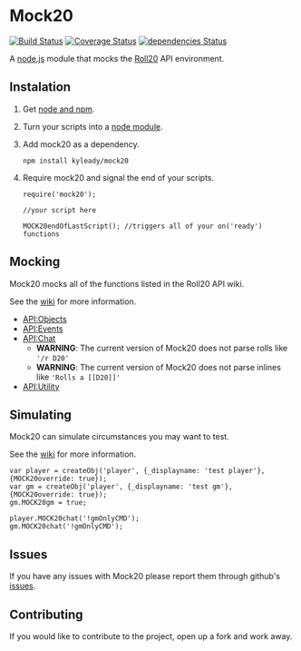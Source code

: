 # Mock20

[![Build Status](https://travis-ci.org/kyleady/Mock20.svg?branch=master)](https://travis-ci.org/kyleady/Mock20) [![Coverage Status](https://coveralls.io/repos/github/kyleady/Mock20/badge.svg?branch=master)](https://coveralls.io/github/kyleady/Mock20?branch=master) [![dependencies Status](https://david-dm.org/kyleady/Mock20/status.png)](https://david-dm.org/kyleady/Mock20)


A [node.js](https://nodejs.org/en/) module that mocks the [Roll20](https://roll20.net/) API environment.

## Instalation

1) Get [node and npm](https://www.npmjs.com/get-npm).

2) Turn your scripts into a [node module](https://docs.npmjs.com/getting-started/creating-node-modules).

3) Add mock20 as a dependency.

    `npm install kyleady/mock20`

4) Require mock20 and signal the end of your scripts.

    ```
    require('mock20');
     
    //your script here
    
    MOCK20endOfLastScript(); //triggers all of your on('ready') functions
    ```
## Mocking

Mock20 mocks all of the functions listed in the Roll20 API wiki.

See the [wiki](https://github.com/kyleady/Mock20/wiki) for more information.

* [API:Objects](https://wiki.roll20.net/API:Introduction)
* [API:Events](https://wiki.roll20.net/API:Events)
* [API:Chat](https://wiki.roll20.net/API:Chat)
  * **WARNING**: The current version of Mock20 does not parse rolls like `'/r D20'`
  * **WARNING**: The current version of Mock20 does not parse inlines like  `'Rolls a [[D20]]'`
* [API:Utility](https://wiki.roll20.net/API:Utility_Functions)

## Simulating

Mock20 can simulate circumstances you may want to test.

See the [wiki](https://github.com/kyleady/Mock20/wiki) for more information.

```
var player = createObj('player', {_displayname: 'test player'}, {MOCK20override: true});
var gm = createObj('player', {_displayname: 'test gm'}, {MOCK20override: true});
gm.MOCK20gm = true;

player.MOCK20chat('!gmOnlyCMD');
gm.MOCK20chat('!gmOnlyCMD');
```

## Issues

If you have any issues with Mock20 please report them through github's [issues](https://github.com/kyleady/Mock20/issues).

## Contributing

If you would like to contribute to the project, open up a fork and work away.
